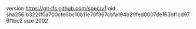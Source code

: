 version https://git-lfs.github.com/spec/v1
oid sha256:b3221f0a700cfe6bc10b11e76f367cbfa194b29fed0007de163bf1cd976f1bc2
size 2002
